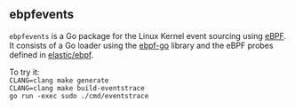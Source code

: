 ## ebpfevents

`ebpfevents` is a Go package for the Linux Kernel event sourcing using [eBPF](https://ebpf.io/). It consists of a Go loader using the [ebpf-go](https://github.com/cilium/ebpf) library and the eBPF probes defined in [elastic/ebpf](https://github.com/elastic/ebpf).

To try it:  
 `CLANG=clang make generate`  
 `CLANG=clang make build-eventstrace`  
 `go run -exec sudo ./cmd/eventstrace`  
